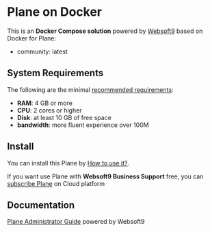 # Plane on Docker  

This is an **Docker Compose solution** powered by [Websoft9](https://www.websoft9.com) based on Docker for Plane:


 - community:  latest


## System Requirements

The following are the minimal [recommended requirements](https://plane.so):

* **RAM**: 4 GB or more
* **CPU**: 2 cores or higher
* **Disk**: at least 10 GB of free space
* **bandwidth**: more fluent experience over 100M  

## Install

You can install this Plane by [How to use it?](https://github.com/Websoft9/docker-library#how-to-use-it).   

If you want use Plane with **Websoft9 Business Support** free, you can [subscribe Plane](https://www.websoft9.com/apps) on Cloud platform

## Documentation

[Plane Administrator Guide](https://support.websoft9.com/docs/plane) powered by Websoft9
